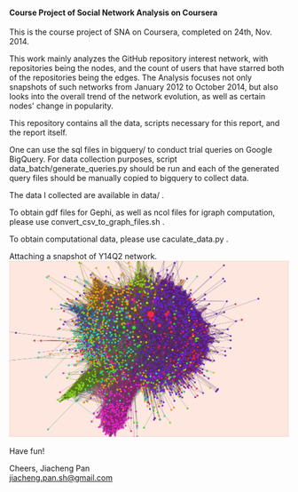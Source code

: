 #### Course Project of Social Network Analysis on Coursera

This is the course project of SNA on Coursera, completed on 24th, Nov. 2014.

This work mainly analyzes the GitHub repository interest network, with repositories being the nodes, and the count of users that have starred both of the repositories being the edges.
The Analysis focuses not only snapshots of such networks from January 2012 to October 2014, but also looks into the overall trend of the network evolution, as well as certain nodes' change in popularity.

This repository contains all the data, scripts necessary for this report, and the report itself.

One can use the sql files in bigquery/ to conduct trial queries on Google BigQuery.
For data collection purposes, script data_batch/generate_queries.py should be run and each of the generated query files should be manually copied to bigquery to collect data.

The data I collected are available in data/ .

To obtain gdf files for Gephi, as well as ncol files for igraph computation, please use convert_csv_to_graph_files.sh .

To obtain computational data, please use caculate_data.py .

Attaching a snapshot of Y14Q2 network.
![Plot](./report/Y14Q2_lang.png)

Have fun!

Cheers,
Jiacheng Pan<br>[jiacheng.pan.sh@gmail.com](mailto:jiacheng.pan.sh@gmail.com)

